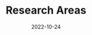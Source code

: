 ---
title: Research Areas
date: 2022-10-24

type: landing

sections:
  - block: hero
    content:
      title: Our Research Areas
      text: |
        Exploring cutting-edge technologies at the intersection of neuroscience, engineering, and artificial intelligence.
      image:
        filename: welcome.jpg
    design:
      spacing:
        padding: ['40px', '0', '40px', '0']

  - block: features
    content:
      title: Core Research Areas
      subtitle: Three main pillars of our research
      items:
        - name: Brain-Computer Interfaces
          description: |
            Developing next-generation neural interfaces for direct brain-computer communication. 
            Our work focuses on invasive and non-invasive BCI systems, real-time neural signal processing, 
            and clinical applications for paralyzed patients.
          icon: brain
          icon_pack: fas
        - name: Nanoelectronics
          description: |
            Creating ultra-small electronic devices using semiconductor nanowires and advanced fabrication techniques. 
            We design novel nanostructures for high-performance electronics and biomedical applications.
          icon: microchip
          icon_pack: fas
        - name: Bioelectronics
          description: |
            Integrating electronics with biological systems for medical applications and therapeutic interventions. 
            Our research includes implantable devices, biosensors, and neural prosthetics.
          icon: heartbeat
          icon_pack: fas
    design:
      columns: '3'

  - block: markdown
    content:
      title: Research Highlights
      subtitle: 
      text: |
        ## Brain-Computer Interface Systems
        
        ### Current Projects:
        - **High-density neural recording arrays** - Developing flexible electrode arrays for chronic neural recording
        - **Real-time BCI decoding** - Machine learning algorithms for motor intention decoding
        - **Clinical BCI trials** - Translating research to help paralyzed patients control devices
        
        ### Key Publications:
        - Nature Neuroscience (2023): "Flexible mesh electronics for chronic neural interfaces"
        - Science Translational Medicine (2022): "Real-time BCI control of robotic arms"
        
        ---
        
        ## ⚡ Nanoelectronics & Device Physics
        
        ### Current Projects:
        - **Semiconductor nanowire synthesis** - Controlled growth of III-V nanowires
        - **Single nanowire devices** - Ultra-sensitive transistors and photodetectors
        - **Quantum devices** - Exploring quantum effects in nanoscale systems
        
        ### Key Publications:
        - Nature Materials (2023): "Controlled synthesis of InAs nanowires"
        - Nano Letters (2022): "Single nanowire quantum devices"
        
        ---
        
        ## Bioelectronics & Neural Engineering
        
        ### Current Projects:
        - **Injectable mesh electronics** - Minimally invasive neural interfaces
        - **Biocompatible materials** - Long-term stable neural electrodes
        - **Wireless neural devices** - Battery-free implantable systems
        
        ### Key Publications:
        - Nature Biotechnology (2023): "Injectable mesh electronics for brain monitoring"
        - Advanced Materials (2022): "Biocompatible neural electrodes"
    design:
      columns: '1'

  - block: collection
    content:
      title: Related Publications
      text: ""
      count: 6
      filters:
        folders:
          - publication
        publication_type: 'article'
    design:
      view: citation
      columns: '1'

  - block: markdown
    content:
      title: Interested in Our Research?
      subtitle: Join our team or collaborate with us
      text: |
        <div style="text-align: center; padding: 40px; background: linear-gradient(135deg, #4bb6ff 0%, #2563eb 100%); border-radius: 10px; color: white; margin: 20px 0;">
          <h3 style="color: white; margin-bottom: 20px;">Ready to Make an Impact?</h3>
          <p style="font-size: 18px; margin-bottom: 30px;">Join our team or collaborate with us on cutting-edge research projects.</p>
          <a href="../contact/" style="background: white; color: #2563eb; padding: 15px 30px; border-radius: 5px; text-decoration: none; font-weight: bold; display: inline-block;">Contact Us</a>
        </div>
    design:
      columns: '1'
---
